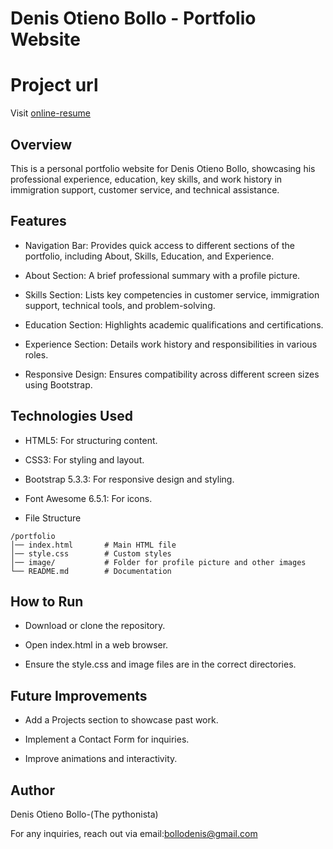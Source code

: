 # Denis Otieno Bollo - Portfolio Website

# Project url
Visit [online-resume](online-resume3.onrender.com)

## Overview

This is a personal portfolio website for Denis Otieno Bollo, showcasing his professional experience, education, key skills, and work history in immigration support, customer service, and technical assistance.

## Features

- Navigation Bar: Provides quick access to different sections of the portfolio, including About, Skills, Education, and Experience.

- About Section: A brief professional summary with a profile picture.

- Skills Section: Lists key competencies in customer service, immigration support, technical tools, and problem-solving.

- Education Section: Highlights academic qualifications and certifications.

- Experience Section: Details work history and responsibilities in various roles.

- Responsive Design: Ensures compatibility across different screen sizes using Bootstrap.

## Technologies Used

- HTML5: For structuring content.

- CSS3: For styling and layout.

- Bootstrap 5.3.3: For responsive design and styling.

- Font Awesome 6.5.1: For icons.

- File Structure
```
/portfolio
│── index.html       # Main HTML file
│── style.css        # Custom styles
│── image/           # Folder for profile picture and other images
└── README.md        # Documentation
```

## How to Run

- Download or clone the repository.

- Open index.html in a web browser.

- Ensure the style.css and image files are in the correct directories.

## Future Improvements

- Add a Projects section to showcase past work.

- Implement a Contact Form for inquiries.

- Improve animations and interactivity.

## Author

Denis Otieno Bollo-(The pythonista)

For any inquiries, reach out via email:bollodenis@gmail.com
